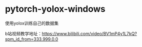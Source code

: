 # pytorch-yolox-windows
使用yolox训练自己的数据集

b站视频教学地址：https://www.bilibili.com/video/BV1mP4y1L7kQ?spm_id_from=333.999.0.0
